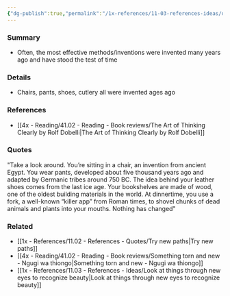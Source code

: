 ```yaml
---
{"dg-publish":true,"permalink":"/1x-references/11-03-references-ideas/disregard-the-brand-new/"}
---
```



### Summary
- Often, the most effective methods/inventions were invented many years ago and have stood the test of time

### Details
- Chairs, pants, shoes, cutlery all were invented ages ago

### References
- [[4x - Reading/41.02 - Reading - Book reviews/The Art of Thinking Clearly by Rolf Dobelli\|The Art of Thinking Clearly by Rolf Dobelli]]

### Quotes
"Take a look around. You’re sitting in a chair, an invention from ancient Egypt. You wear pants, developed about five thousand years ago and adapted by Germanic tribes around 750 BC. The idea behind your leather shoes comes from the last ice age. Your bookshelves are made of wood, one of the oldest building materials in the world. At dinnertime, you use a fork, a well-known “killer app” from Roman times, to shovel chunks of dead animals and plants into your mouths. Nothing has changed"

### Related
- [[1x - References/11.02 - References - Quotes/Try new paths\|Try new paths]]
- [[4x - Reading/41.02 - Reading - Book reviews/Something torn and new - Ngugi wa thiongo\|Something torn and new - Ngugi wa thiongo]]
- [[1x - References/11.03 - References - Ideas/Look at things through new eyes to recognize beauty\|Look at things through new eyes to recognize beauty]]